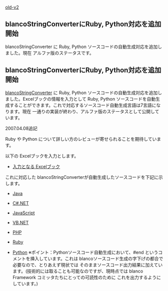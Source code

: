 [old-v2](ig070403-orig.html)

## blancoStringConverterにRuby, Python対応を追加開始

blancoStringConverter に Ruby, Python ソースコードの自動生成対応を追加しました。現在 アルファ版のステータスです。


## blancoStringConverterにRuby, Python対応を追加開始

[blancoStringConverter](http://www.igapyon.jp/blanco/blancostringconverter.html) に Ruby, Python ソースコードの自動生成対応を追加しました。Excelブックの情報を入力として
Ruby, Python ソースコードを自動生成することができます。これで対応するソースコード自動生成言語は7言語になります。現在 一通りの実装が終わり、アルファ版のステータスとして公開しています。

2007.04.08追記

Ruby や Python について詳しい方のレビューが寄せられることを期待しています。

以下の Excelブックを入力とします。


* [入力となる Excelブック](http://cvs.sourceforge.jp/cgi-bin/viewcvs.cgi/*checkout*/blancofw/blancoStringConverter/meta/program/BlancoStringConverterSampleZenKatakana2Hiragana.xls)

これに対応した blancoStringConverterが自動生成したソースコードを下記に示します。


* [Java](http://cvs.sourceforge.jp/cgi-bin/viewcvs.cgi/*checkout*/blancofw/blancoStringConverter/blanco/main/blanco/sample/stringconverter/SampleZenKatakana2HiraganaStringConverter.java?view=markup)
  
* [C#.NET](http://cvs.sourceforge.jp/cgi-bin/viewcvs.cgi/*checkout*/blancofw/blancoStringConverter/blanco.cs/main/blanco/sample/stringconverter/SampleZenKatakana2HiraganaStringConverter.cs?view=markup)
  
* [JavaScript](http://cvs.sourceforge.jp/cgi-bin/viewcvs.cgi/*checkout*/blancofw/blancoStringConverter/blanco.js/main/blanco/sample/stringconverter/SampleZenKatakana2HiraganaStringConverter.js?view=markup)
  
* [VB.NET](http://cvs.sourceforge.jp/cgi-bin/viewcvs.cgi/*checkout*/blancofw/blancoStringConverter/blanco.vb/main/blanco/sample/stringconverter/SampleZenKatakana2HiraganaStringConverter.vb?view=markup)
  
* [PHP](http://cvs.sourceforge.jp/cgi-bin/viewcvs.cgi/*checkout*/blancofw/blancoStringConverter/blanco.php/main/blanco/sample/stringconverter/SampleZenKatakana2HiraganaStringConverter.php?view=markup)
  
* [Ruby](http://cvs.sourceforge.jp/cgi-bin/viewcvs.cgi/*checkout*/blancofw/blancoStringConverter/blanco.ruby/main/blanco/sample/stringconverter/SampleZenKatakana2HiraganaStringConverter.rb?view=markup)
  
* [Python](http://cvs.sourceforge.jp/cgi-bin/viewcvs.cgi/*checkout*/blancofw/blancoStringConverter/blanco.python/main/blanco/sample/stringconverter/SampleZenKatakana2HiraganaStringConverter.py?view=markup)
  ※ポイント：Pythonソースコード自動生成において、#end というコメントを挿入しています。これは blancoソースコード生成の字下げの都合で必要なので、とりあえず現状では そのままソースコード出力結果に加えています。(技術的には取ることも可能なのですが、現時点では blanco Framework コミッタたちにとっての可読性のために これを出力するようにしています。)
